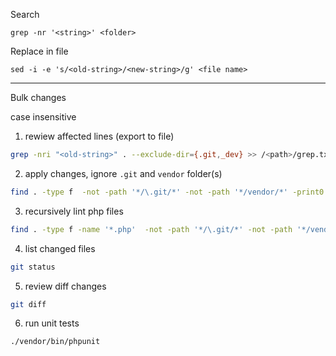 Search

```
grep -nr '<string>' <folder>
```

Replace in file

```
sed -i -e 's/<old-string>/<new-string>/g' <file name>

```

---------

Bulk changes

case insensitive

1. rewiew affected lines (export to file)

```bash
grep -nri "<old-string>" . --exclude-dir={.git,_dev} >> /<path>/grep.txt
```

2. apply changes, ignore `.git` and `vendor` folder(s)

```bash
find . -type f  -not -path '*/\.git/*' -not -path '*/vendor/*' -print0 | xargs -0 sed -i 's/<old-string>/<new-string>/g'
```

3. recursively lint php files

```bash 
find . -type f -name '*.php'  -not -path '*/\.git/*' -not -path '*/vendor/*' -exec php -l {} \; | grep -v "No syntax errors detected"
```

4. list changed files

```bash
git status
```

5. review diff changes

```bash
git diff
```

6. run unit tests

```bash
./vendor/bin/phpunit
```
